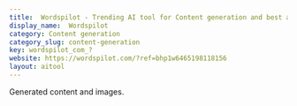 ```yaml
---
title:  Wordspilot - Trending AI tool for Content generation and best alternatives
display_name:  Wordspilot
category: Content generation
category_slug: content-generation
key: wordspilot_com_?
website: https://wordspilot.com/?ref=bhp1w6465198118156
layout: aitool
---
```


Generated content and images.
